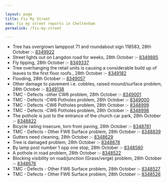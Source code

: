 ```yaml
---

layout: page
title: Fix My Street
seo: fix my street reports in Cheltenham
permalink: /fix-my-street

---
```


<!-- fix_marker starts -->

- Tree has overgrown lamppost 71 and roundabout sign 118583, 28th October :- [8349922](https://www.fixmystreet.com/report/8349922)
- Street lights out on Langdon road for weeks, 28th October :- [8349885](https://www.fixmystreet.com/report/8349885)
- Fly tipping, 28th October :- [8349337](https://www.fixmystreet.com/report/8349337)
- Tree overhanging the retail units is causing a considerable build up of leaves to the first floor roofs., 28th October :- [8349182](https://www.fixmystreet.com/report/8349182)
- Flooding, 28th October :- [8349057](https://www.fixmystreet.com/report/8349057)
- Other damage to pavement i.e. cobbles, raised mound/surface problem, 28th October :- [8349138](https://www.fixmystreet.com/report/8349138)
- TMC - Defects -other CW6 problem, 28th October :- [8349001](https://www.fixmystreet.com/report/8349001)
- TMC - Defects -CW6 Potholes  problem, 28th October :- [8349000](https://www.fixmystreet.com/report/8349000)
- TMC - Defects -CW6 Potholes  problem, 28th October :- [8348999](https://www.fixmystreet.com/report/8348999)
- TMC - Defects -CW6 Potholes  problem, 28th October :- [8348998](https://www.fixmystreet.com/report/8348998)
- The pothole is just to the entrance of the church car park, 28th October :- [8348822](https://www.fixmystreet.com/report/8348822)
- Bicycle railing insecure, torn from paving, 28th October :- [8348781](https://www.fixmystreet.com/report/8348781)
- TMC - Defects - Other FW6  Surface problem, 28th October :- [8348839](https://www.fixmystreet.com/report/8348839)
- Gutters need cleaning, 28th October :- [8348629](https://www.fixmystreet.com/report/8348629)
- Tree is damaged problem, 28th October :- [8348678](https://www.fixmystreet.com/report/8348678)
- By lamp post number 1 opp one stop, 28th October :- [8348580](https://www.fixmystreet.com/report/8348580)
- A pothole in road problem, 28th October :- [8348522](https://www.fixmystreet.com/report/8348522)
- Blocking visibility on road/junction (Grass/verge) problem, 28th October :- [8348676](https://www.fixmystreet.com/report/8348676)
- TMC - Defects - Other FW6  Surface problem, 28th October :- [8348527](https://www.fixmystreet.com/report/8348527)
- TMC - Defects - Other FW6  Surface problem, 28th October :- [8348526](https://www.fixmystreet.com/report/8348526)

<!-- fix_marker ends -->